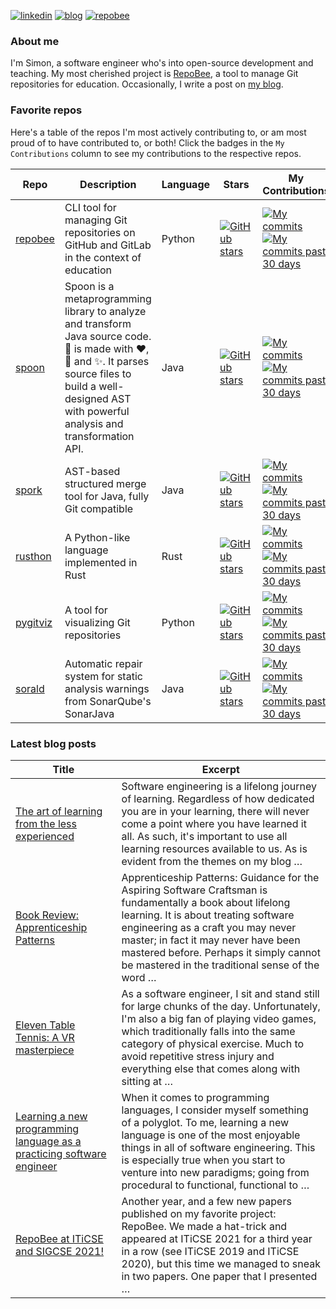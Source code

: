 
[![linkedin](https://img.shields.io/badge/-linkedin-blue?style=for-the-badge)](https://www.linkedin.com/in/simon-lars%C3%A9n-b665b3102/)
[![blog](https://img.shields.io/badge/-blog-lightgrey?style=for-the-badge)](https://slar.se)
[![repobee](https://img.shields.io/badge/-repobee-blue?style=for-the-badge)](https://repobee.org)

### About me
I'm Simon, a software engineer who's into open-source development and teaching.
My most cherished project is [RepoBee](https://repobee.org), a tool to manage
Git repositories for education. Occasionally, I write a post on [my
blog](https://slar.se).

### Favorite repos
Here's a table of the repos I'm most actively contributing to, or am most proud
of to have contributed to, or both! Click the badges in the `My Contributions`
column to see my contributions to the respective repos.

| Repo                                           | Description                                                                                                                                                                                                                            | Language   | Stars                                                                                                             | My Contributions                                                                                                                                                                                                                                                                                    |
|------------------------------------------------|----------------------------------------------------------------------------------------------------------------------------------------------------------------------------------------------------------------------------------------|------------|-------------------------------------------------------------------------------------------------------------------|-----------------------------------------------------------------------------------------------------------------------------------------------------------------------------------------------------------------------------------------------------------------------------------------------------|
| [repobee](https://github.com/repobee/repobee)  | CLI tool for managing Git repositories on GitHub and GitLab in the context of education                                                                                                                                                | Python     | [![GitHub stars](https://img.shields.io/badge/%E2%AD%90-47-blue)](https://github.com/repobee/repobee/stargazers)  | [![My commits](https://img.shields.io/badge/%23commits-755-blue)](https://github.com/repobee/repobee/commits?author=slarse) [![My commits past 30 days](https://img.shields.io/badge/%23commits%20(30%20days)-0-blue)](https://github.com/repobee/repobee/commits?author=slarse&since=2022-06-09)   |
| [spoon](https://github.com/INRIA/spoon)        | Spoon is a metaprogramming library to analyze and transform Java source code. :spoon: is made with :heart:, :beers: and :sparkles:. It parses source files to build a well-designed AST with powerful analysis and transformation API. | Java       | [![GitHub stars](https://img.shields.io/badge/%E2%AD%90-1348-blue)](https://github.com/inria/spoon/stargazers)    | [![My commits](https://img.shields.io/badge/%23commits-96-blue)](https://github.com/inria/spoon/commits?author=slarse) [![My commits past 30 days](https://img.shields.io/badge/%23commits%20(30%20days)-0-blue)](https://github.com/inria/spoon/commits?author=slarse&since=2022-06-09)            |
| [spork](https://github.com/KTH/spork)          | AST-based structured merge tool for Java, fully Git compatible                                                                                                                                                                         | Java       | [![GitHub stars](https://img.shields.io/badge/%E2%AD%90-29-blue)](https://github.com/KTH/spork/stargazers)        | [![My commits](https://img.shields.io/badge/%23commits-307-blue)](https://github.com/KTH/spork/commits?author=slarse) [![My commits past 30 days](https://img.shields.io/badge/%23commits%20(30%20days)-0-blue)](https://github.com/KTH/spork/commits?author=slarse&since=2022-06-09)               |
| [rusthon](https://github.com/slarse/rusthon)   | A Python-like language implemented in Rust                                                                                                                                                                                             | Rust       | [![GitHub stars](https://img.shields.io/badge/%E2%AD%90-0-blue)](https://github.com/slarse/rusthon/stargazers)    | [![My commits](https://img.shields.io/badge/%23commits-30-blue)](https://github.com/slarse/rusthon/commits?author=slarse) [![My commits past 30 days](https://img.shields.io/badge/%23commits%20(30%20days)-30-blue)](https://github.com/slarse/rusthon/commits?author=slarse&since=2022-06-09)     |
| [pygitviz](https://github.com/slarse/pygitviz) | A tool for visualizing Git repositories                                                                                                                                                                                                | Python     | [![GitHub stars](https://img.shields.io/badge/%E2%AD%90-5-blue)](https://github.com/slarse/pygitviz/stargazers)   | [![My commits](https://img.shields.io/badge/%23commits-36-blue)](https://github.com/slarse/pygitviz/commits?author=slarse) [![My commits past 30 days](https://img.shields.io/badge/%23commits%20(30%20days)-0-blue)](https://github.com/slarse/pygitviz/commits?author=slarse&since=2022-06-09)    |
| [sorald](https://github.com/SpoonLabs/sorald)  | Automatic repair system for static analysis warnings from SonarQube's SonarJava                                                                                                                                                        | Java       | [![GitHub stars](https://img.shields.io/badge/%E2%AD%90-56-blue)](https://github.com/SpoonLabs/sorald/stargazers) | [![My commits](https://img.shields.io/badge/%23commits-216-blue)](https://github.com/SpoonLabs/sorald/commits?author=slarse) [![My commits past 30 days](https://img.shields.io/badge/%23commits%20(30%20days)-0-blue)](https://github.com/SpoonLabs/sorald/commits?author=slarse&since=2022-06-09) |

### Latest blog posts
| Title                                                                                                                             | Excerpt                                                                                                                                                                                                                                                                                                                       |
|-----------------------------------------------------------------------------------------------------------------------------------|-------------------------------------------------------------------------------------------------------------------------------------------------------------------------------------------------------------------------------------------------------------------------------------------------------------------------------|
| [The art of learning from the less experienced](https://slar.se/learning-from-the-less-experienced.html)                          | Software engineering is a lifelong journey of learning. Regardless of how dedicated you are in your learning, there will never come a point where you have learned it all. As such, it's important to use all learning resources available to us. As is evident from the themes on my blog …                                  |
| [Book Review: Apprenticeship Patterns](https://slar.se/book-review-apprenticeship-patterns.html)                                  | Apprenticeship Patterns: Guidance for the Aspiring Software Craftsman is fundamentally a book about lifelong learning. It is about treating software engineering as a craft you may never master; in fact it may never have been mastered before. Perhaps it simply cannot be mastered in the traditional sense of the word … |
| [Eleven Table Tennis: A VR masterpiece](https://slar.se/eleven-table-tennis-a-vr-masterpiece.html)                                | As a software engineer, I sit and stand still for large chunks of the day. Unfortunately, I'm also a big fan of playing video games, which traditionally falls into the same category of physical exercise. Much to avoid repetitive stress injury and everything else that comes along with sitting at …                     |
| [Learning a new programming language as a practicing software engineer](https://slar.se/learning-a-new-programming-language.html) | When it comes to programming languages, I consider myself something of a polyglot. To me, learning a new language is one of the most enjoyable things in all of software engineering. This is especially true when you start to venture into new paradigms; going from procedural to functional, functional to …              |
| [RepoBee at ITiCSE and SIGCSE 2021!](https://slar.se/repobee-at-iticse-and-sigcse-2021.html)                                      | Another year, and a few new papers published on my favorite project: RepoBee. We made a hat-trick and appeared at ITiCSE 2021 for a third year in a row (see ITiCSE 2019 and ITiCSE 2020), but this time we managed to sneak in two papers. One paper that I presented …                                                      |